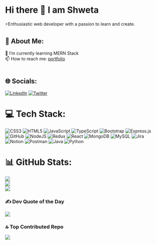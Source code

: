 # Hi there 👋 I am Shweta
⚡Enthusiastic web developer with a passion to learn and create.
<!--
**Shweta-dogra/Shweta-dogra** is a ✨ _special_ ✨ repository because its `README.md` (this file) appears on your GitHub profile.

Here are some ideas to get you started:

- 🌱 I’m currently learning MERN Stack
- 📫 How to reach me: shweta6933@gmail.com
-  🔭 I’m currently learning ...
- 👯 I’m looking to collaborate on ...
- 🤔 I’m looking for help with ...
- 💬 Ask me about ...

- 😄 Pronouns: ...
- ⚡ Fun fact: ...
-->

## 💫 About Me:
🌱 I’m currently learning MERN Stack<br>📫 How to reach me: [portfolio](https://shweta-portfolio-eight.vercel.app/)<br><br>


## 🌐 Socials:
[![LinkedIn](https://img.shields.io/badge/LinkedIn-%230077B5.svg?logo=linkedin&logoColor=white)](https://linkedin.com/in/shweta-dogra-48b201178) [![Twitter](https://img.shields.io/badge/Twitter-%231DA1F2.svg?logo=Twitter&logoColor=white)](https://twitter.com/shweta6933) 

# 💻 Tech Stack:
![CSS3](https://img.shields.io/badge/css3-%231572B6.svg?style=plastic&logo=css3&logoColor=white) ![HTML5](https://img.shields.io/badge/html5-%23E34F26.svg?style=plastic&logo=html5&logoColor=white) ![JavaScript](https://img.shields.io/badge/javascript-%23323330.svg?style=plastic&logo=javascript&logoColor=%23F7DF1E) ![TypeScript](https://img.shields.io/badge/typescript-%23007ACC.svg?style=plastic&logo=typescript&logoColor=white) ![Bootstrap](https://img.shields.io/badge/bootstrap-%23563D7C.svg?style=plastic&logo=bootstrap&logoColor=white) ![Express.js](https://img.shields.io/badge/express.js-%23404d59.svg?style=plastic&logo=express&logoColor=%2361DAFB) ![GitHub](https://img.shields.io/badge/GitHub-%23121011.svg?style=plastic&logo=github&logoColor=white) ![NodeJS](https://img.shields.io/badge/node.js-6DA55F?style=plastic&logo=node.js&logoColor=white) ![Redux](https://img.shields.io/badge/redux-%23593d88.svg?style=plastic&logo=redux&logoColor=white) ![React](https://img.shields.io/badge/react-%2320232a.svg?style=plastic&logo=react&logoColor=%2361DAFB) ![MongoDB](https://img.shields.io/badge/MongoDB-%234ea94b.svg?style=plastic&logo=mongodb&logoColor=white) ![MySQL](https://img.shields.io/badge/mysql-%2300f.svg?style=plastic&logo=mysql&logoColor=white) ![Jira](https://img.shields.io/badge/jira-%230A0FFF.svg?style=plastic&logo=jira&logoColor=white) ![Notion](https://img.shields.io/badge/Notion-%23000000.svg?style=plastic&logo=notion&logoColor=white) ![Postman](https://img.shields.io/badge/Postman-FF6C37?style=plastic&logo=postman&logoColor=white) ![Java](https://img.shields.io/badge/java-%23ED8B00.svg?style=plastic&logo=java&logoColor=white) ![Python](https://img.shields.io/badge/python-3670A0?style=plastic&logo=python&logoColor=ffdd54)
# 📊 GitHub Stats:
![](https://github-readme-stats.vercel.app/api?username=Shweta-dogra&theme=blue-green&hide_border=false&include_all_commits=false&count_private=false)<br/>
![](https://github-readme-streak-stats.herokuapp.com/?user=Shweta-dogra&theme=blue-green&hide_border=false)<br/>
![](https://github-readme-stats.vercel.app/api/top-langs/?username=Shweta-dogra&theme=blue-green&hide_border=false&include_all_commits=false&count_private=false&layout=compact)

### ✍️ Dev Quote of the Day
![](https://quotes-github-readme.vercel.app/api?type=horizontal&theme=radical)

### 🔝 Top Contributed Repo
![](https://github-contributor-stats.vercel.app/api?username=Shweta-dogra&limit=5&theme=dark&combine_all_yearly_contributions=true)


<!-- Proudly created with GPRM ( https://gprm.itsvg.in ) -->
